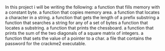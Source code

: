 In this project i will be writing the following:
 a function that fills memory with a constant byte.
a function that copies memory area.
a function that locates a character in a string.
a function that gets the length of a prefix substring
a function that searches a string for any of a set of bytes
a function that locates a substring.
 a function that prints the chessboard.
a function that prints the sum of the two diagonals of a square matrix of integers.
a function that sets the value of a pointer to a char.
a file that contains the password for the crackme2 executable.
